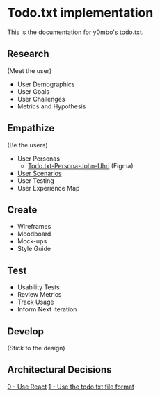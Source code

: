 # Todo.txt implementation

This is the documentation for y0mbo's todo.txt.

## Research

(Meet the user)

- User Demographics
- User Goals
- User Challenges
- Metrics and Hypothesis

## Empathize

(Be the users)

- User Personas
  - [Todo.txt-Persona-John-Uhri](https://www.figma.com/file/7SbPTGll19ZyFVb9zW5KGJ/Todo.txt-Persona-John-Uhri?node-id=0%3A1) (Figma)
- [User Scenarios](userScenarios.md)
- User Testing
- User Experience Map

## Create

- Wireframes
- Moodboard
- Mock-ups
- Style Guide

## Test

- Usability Tests
- Review Metrics
- Track Usage
- Inform Next Iteration

## Develop

(Stick to the design)

## Architectural Decisions

[0 - Use React](adr/000-UseReact.md)
[1 - Use the todo.txt file format](adr/001-UseTodoTxtFormat.md)

